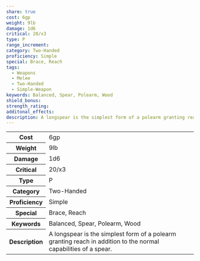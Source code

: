```yaml
---
share: true
cost: 6gp
weight: 9lb
damage: 1d6
critical: 20/x3
type: P
range_increment: 
category: Two-Handed
proficiency: Simple
special: Brace, Reach
tags:
  - Weapons
  - Melee
  - Two-Handed
  - Simple-Weapon
keywords: Balanced, Spear, Polearm, Wood
shield_bonus: 
strength_rating: 
additonal_effects: 
description: A longspear is the simplest form of a polearm granting reach in addition to the normal capabilities of a spear.
---
```

<p><span dir="ltr" style="overflow-x: auto;"><table><tbody><tr><th dir="ltr">Cost</th><td dir="ltr">6gp</td></tr><tr><th dir="ltr">Weight</th><td dir="ltr">9lb</td></tr><tr><th dir="ltr">Damage</th><td dir="ltr">1d6</td></tr><tr><th dir="ltr">Critical</th><td dir="ltr">20/x3</td></tr><tr><th dir="ltr">Type</th><td dir="ltr">P</td></tr><tr><th dir="ltr">Category</th><td dir="ltr">Two-Handed</td></tr><tr><th dir="ltr">Proficiency</th><td dir="ltr">Simple</td></tr><tr><th dir="ltr">Special</th><td dir="ltr">Brace, Reach</td></tr><tr><th dir="ltr">Keywords</th><td dir="ltr">Balanced, Spear, Polearm, Wood</td></tr><tr><th dir="ltr">Description</th><td dir="ltr">A longspear is the simplest form of a polearm granting reach in addition to the normal capabilities of a spear.</td></tr></tbody></table></span></p>
